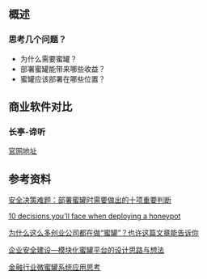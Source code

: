 ## 概述

### 思考几个问题？
* 为什么需要蜜罐？
* 部署蜜罐能带来哪些收益？
* 蜜罐应该部署在哪些位置？

## 商业软件对比
### 长亭-谛听
[官网地址](https://www.chaitin.cn/zh/dsensor)


## 参考资料
[安全决策难题：部署蜜罐时需要做出的十项重要判断](http://netsecurity.51cto.com/art/201610/518841.htm)

[10 decisions you'll face when deploying a honeypot](https://www.csoonline.com/article/3128818/data-protection/10-decisions-youll-face-when-deploying-a-honeypot.html)

[为什么这么多创业公司都在做“蜜罐”？也许这篇文章能告诉你](https://www.freebuf.com/articles/database/109322.html)

[企业安全建设—模块化蜜罐平台的设计思路与想法](https://xz.aliyun.com/t/1885)

[金融行业微蜜罐系统应用思考](http://blog.nsfocus.net/application-micro-honeypot-system-financial-industry/)
